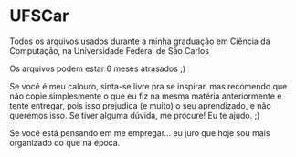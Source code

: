 # UFSCar
Todos os arquivos usados durante a minha graduação em Ciência da Computação, na Universidade Federal de São Carlos

Os arquivos podem estar 6 meses atrasados ;) 

Se você é meu calouro, sinta-se livre pra se inspirar, mas recomendo que não copie simplesmente o que eu fiz na 
mesma matéria anteriormente e tente entregar, pois isso prejudica (e muito) o seu aprendizado, e não queremos isso. 
Se tiver alguma dúvida, me procure! Eu te ajudo. ;) 


Se você está pensando em me empregar... eu juro que hoje sou mais organizado do que na época.
